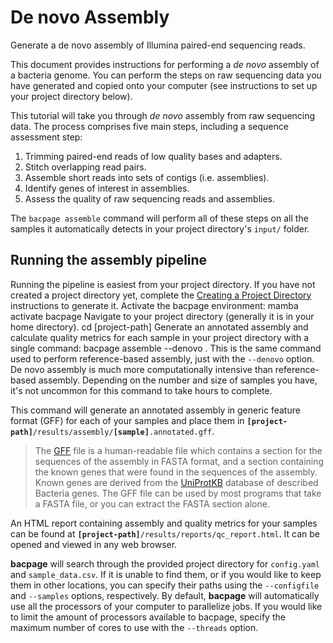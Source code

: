 # De novo Assembly
<card-summary >
    Generate a de novo assembly of Illumina paired-end sequencing reads.
</card-summary>

This document provides instructions for performing a *de novo* assembly of a bacteria genome.
You can perform the steps on raw sequencing data you have generated and copied onto your computer (see instructions to
set up your project directory below).

<include from="Reference-based-Assembly.md" element-id="assemble-table"/>

This tutorial will take you through *de novo* assembly from raw sequencing data.
The process comprises five main steps, including a sequence assessment step:

1. Trimming paired-end reads of low quality bases and adapters.
2. Stitch overlapping read pairs.
3. Assemble short reads into sets of contigs (i.e. assemblies).
4. Identify genes of interest in assemblies.
5. Assess the quality of raw sequencing reads and assemblies.

The `bacpage assemble` command will perform all of these steps on all the samples it automatically detects in your
project directory's `input/` folder.

## Running the assembly pipeline
Running the pipeline is easiest from your project directory.
If you have not created a project directory yet, complete the <a href="Creating-a-Project-Directory.md">Creating a
Project Directory</a> instructions to generate it.
<procedure type="steps">
    <step>
        Activate the bacpage environment:
        <code-block lang="bash">mamba activate bacpage</code-block>
    </step>
    <step>
        Navigate to your project directory (generally it is in your home directory).
        <code-block lang="bash" >cd [project-path]</code-block>
    </step>
    <step>
        Generate an annotated assembly and calculate quality metrics for each sample in your project directory with a 
        single command:
        <code-block>bacpage assemble --denovo .</code-block>
        <note>
            This is the same command used to perform reference-based assembly, just with the <code>--denovo</code> 
            option.
        </note>
        <note>
            De novo assembly is much more computationally intensive than reference-based assembly. Depending on the 
            number and size of samples you have, it's not uncommon for this command to take hours to complete.
        </note>
    </step>
</procedure>

This command will generate an annotated assembly in generic feature format (GFF) for each of your samples and place 
them in <code><b>[project-path]</b>/results/assembly/<b>[sample]</b>.annotated.gff</code>. 

> The [GFF](http://gmod.org/wiki/GFF3) file is a human-readable file which contains a section for the sequences of 
> the assembly in FASTA format, and a section containing the known genes that were found in the sequences of the 
> assembly. 
> Known genes are derived from the [UniProtKB](https://www.uniprot.org/uniprot/?query=reviewed:yes) database of 
> described Bacteria genes. 
> The GFF file can be used by most programs that take a FASTA file, or you can extract the FASTA section alone. 

An HTML report containing assembly and quality metrics for your samples can be found at
<code><b>[project-path]</b>/results/reports/qc_report.html</code>. 
It can be opened and viewed in any web browser.

<procedure title="Useful options">
    <step>
        <b>bacpage</b> will search through the provided project directory for <code>config.yaml</code> and <code>sample_data.csv</code>. 
        If it is unable to find them, or if you would like to keep them in other locations, you can specify their paths 
        using the <code>--configfile</code> and <code>--samples</code> options, respectively.
    </step>
    <step>
        By default, <b>bacpage</b> will automatically use all the processors of your computer to parallelize jobs. 
        If you would like to limit the amount of processors available to bacpage, specify the maximum number of cores to
        use with the <code>--threads</code> option.
    </step>
</procedure>


